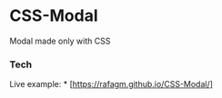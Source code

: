 # CSS-Modal
Modal made only with CSS

### Tech

Live example: * [https://rafagm.github.io/CSS-Modal/]

